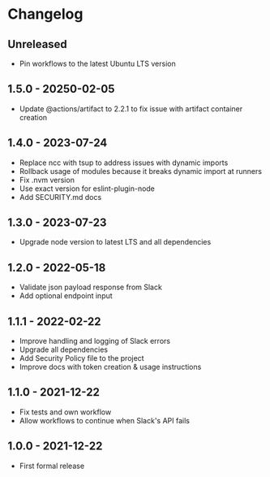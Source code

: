 # Changelog

## Unreleased

- Pin workflows to the latest Ubuntu LTS version

## 1.5.0 - 20250-02-05

- Update @actions/artifact to 2.2.1 to fix issue with artifact container creation

## 1.4.0 - 2023-07-24

- Replace ncc with tsup to address issues with dynamic imports
- Rollback usage of modules because it breaks dynamic import at runners
- Fix .nvm version
- Use exact version for eslint-plugin-node
- Add SECURITY.md docs

## 1.3.0 - 2023-07-23

- Upgrade node version to latest LTS and all dependencies

## 1.2.0 - 2022-05-18

- Validate json payload response from Slack
- Add optional endpoint input

## 1.1.1 - 2022-02-22

- Improve handling and logging of Slack errors
- Upgrade all dependencies
- Add Security Policy file to the project
- Improve docs with token creation & usage instructions

## 1.1.0 - 2021-12-22

- Fix tests and own workflow
- Allow workflows to continue when Slack's API fails

## 1.0.0 - 2021-12-22

- First formal release
